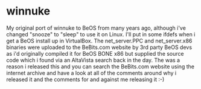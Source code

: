 # winnuke
My original port of winnuke to BeOS from many years ago, although i've changed "snooze" to "sleep" to use it on Linux.
I'll put in some ifdefs when i get a BeOS install up in VirtualBox.
The net_server.PPC and net_server.x86 binaries were uploaded to the BeBits.com website by 3rd party BeOS devs as i'd originally compiled it for BeOS BONE x86 but supplied the source code which i found via an AltaVista search back in the day. The was a reason i released this and you can search the BeBits.com website using the internet archive and have a look at all of the comments around why i released it and the comments for and against me releasing it :-)
